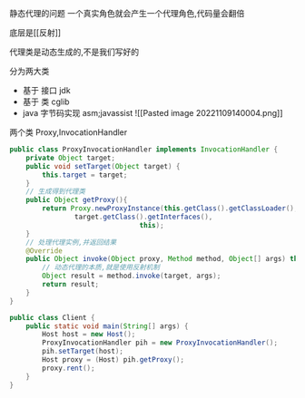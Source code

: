 静态代理的问题
    一个真实角色就会产生一个代理角色,代码量会翻倍

底层是[[反射]]

代理类是动态生成的,不是我们写好的

分为两大类
- 基于 接口           jdk 
- 基于 类              cglib
- java 字节码实现 asm;javassist
![[Pasted image 20221109140004.png]]

两个类 Proxy,InvocationHandler

```java
public class ProxyInvocationHandler implements InvocationHandler {  
    private Object target;  
    public void setTarget(Object target) {  
        this.target = target;  
    }  
    // 生成得到代理类  
    public Object getProxy(){  
        return Proxy.newProxyInstance(this.getClass().getClassLoader(),  
                target.getClass().getInterfaces(),  
                                this);  
    }  
    // 处理代理实例,并返回结果  
    @Override  
    public Object invoke(Object proxy, Method method, Object[] args) throws Throwable {  
        // 动态代理的本质,就是使用反射机制  
        Object result = method.invoke(target, args);  
        return result;  
    }  
}
```

```java
public class Client {  
    public static void main(String[] args) {  
        Host host = new Host();  
        ProxyInvocationHandler pih = new ProxyInvocationHandler();  
        pih.setTarget(host);  
        Host proxy = (Host) pih.getProxy();  
        proxy.rent();  
    }  
}
```